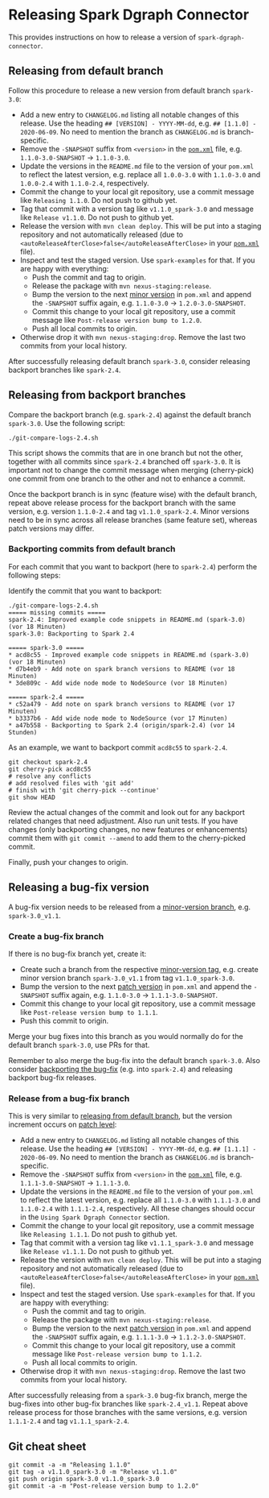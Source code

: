 # Releasing Spark Dgraph Connector

This provides instructions on how to release a version of `spark-dgraph-connector`.

## Releasing from default branch

Follow this procedure to release a new version from default branch `spark-3.0`:

- Add a new entry to `CHANGELOG.md` listing all notable changes of this release. Use the heading `## [VERSION] - YYYY-MM-dd`, e.g. `## [1.1.0] - 2020-06-09`. No need to mention the branch as `CHANGELOG.md` is branch-specific.
- Remove the `-SNAPSHOT` suffix from `<version>` in the [`pom.xml`](pom.xml) file, e.g. `1.1.0-3.0-SNAPSHOT` → `1.1.0-3.0`.
- Update the versions in the `README.md` file to the version of your `pom.xml` to reflect the latest version, e.g. replace all `1.0.0-3.0` with `1.1.0-3.0` and `1.0.0-2.4` with `1.1.0-2.4`, respectively.
- Commit the change to your local git repository, use a commit message like `Releasing 1.1.0`. Do not push to github yet.
- Tag that commit with a version tag like `v1.1.0_spark-3.0` and message like `Release v1.1.0`. Do not push to github yet.
- Release the version with `mvn clean deploy`. This will be put into a staging repository and not automatically released (due to `<autoReleaseAfterClose>false</autoReleaseAfterClose>` in your [`pom.xml`](pom.xml) file).
- Inspect and test the staged version. Use `spark-examples` for that. If you are happy with everything:
  - Push the commit and tag to origin.
  - Release the package with `mvn nexus-staging:release`.
  - Bump the version to the next [minor version](https://semver.org/) in `pom.xml` and append the `-SNAPSHOT` suffix again, e.g. `1.1.0-3.0` → `1.2.0-3.0-SNAPSHOT`.
  - Commit this change to your local git repository, use a commit message like `Post-release version bump to 1.2.0`.
  - Push all local commits to origin.
- Otherwise drop it with `mvn nexus-staging:drop`. Remove the last two commits from your local history.

After successfully releasing default branch `spark-3.0`, consider releasing backport branches like `spark-2.4`.

## Releasing from backport branches

Compare the backport branch (e.g. `spark-2.4`) against the default branch `spark-3.0`. Use the following script:

    ./git-compare-logs-2.4.sh

This script shows the commits that are in one branch but not the other, together with all commits
since `spark-2.4` branched off `spark-3.0`. It is important not to change the commit message when
merging (cherry-pick) one commit from one branch to the other and not to enhance a commit.

Once the backport branch is in sync (feature wise) with the default branch, repeat above release process
for the backport branch with the same version, e.g. version `1.1.0-2.4` and tag `v1.1.0_spark-2.4`.
Minor versions need to be in sync across all release branches (same feature set), whereas patch versions may differ.

### Backporting commits from default branch

For each commit that you want to backport (here to `spark-2.4`) perform the following steps:

Identify the commit that you want to backport:

    ./git-compare-logs-2.4.sh
    ===== missing commits =====
    spark-2.4: Improved example code snippets in README.md (spark-3.0) (vor 18 Minuten)
    spark-3.0: Backporting to Spark 2.4

    ===== spark-3.0 =====
    * acd8c55 - Improved example code snippets in README.md (spark-3.0) (vor 18 Minuten)
    * d7b4eb9 - Add note on spark branch versions to README (vor 18 Minuten)
    * 3de809c - Add wide node mode to NodeSource (vor 18 Minuten)

    ===== spark-2.4 =====
    * c52a479 - Add note on spark branch versions to README (vor 17 Minuten)
    * b3337b6 - Add wide node mode to NodeSource (vor 17 Minuten)
    * a47b558 - Backporting to Spark 2.4 (origin/spark-2.4) (vor 14 Stunden)

As an example, we want to backport commit `acd8c55` to `spark-2.4`.

    git checkout spark-2.4
    git cherry-pick acd8c55
    # resolve any conflicts
    # add resolved files with 'git add'
    # finish with 'git cherry-pick --continue'
    git show HEAD

Review the actual changes of the commit and look out for any backport related changes that need adjustment.
Also run unit tests. If you have changes (only backporting changes, no new features or enhancements) commit
them with `git commit --amend` to add them to the cherry-picked commit.

Finally, push your changes to origin.

## Releasing a bug-fix version

A bug-fix version needs to be released from a [minor-version branch](https://semver.org/), e.g. `spark-3.0_v1.1`.

### Create a bug-fix branch

If there is no bug-fix branch yet, create it:

- Create such a branch from the respective [minor-version tag](https://semver.org/), e.g. create minor version branch `spark-3.0_v1.1` from tag `v1.1.0_spark-3.0`.
- Bump the version to the next [patch version](https://semver.org/) in `pom.xml` and append the `-SNAPSHOT` suffix again, e.g. `1.1.0-3.0` → `1.1.1-3.0-SNAPSHOT`.
- Commit this change to your local git repository, use a commit message like `Post-release version bump to 1.1.1`.
- Push this commit to origin.

Merge your bug fixes into this branch as you would normally do for the default branch `spark-3.0`, use PRs for that.

Remember to also merge the bug-fix into the default branch `spark-3.0`. Also consider [backporting the bug-fix](#backporting-commits-from-default-branch)
(e.g. into `spark-2.4`) and releasing backport bug-fix releases.

### Release from a bug-fix branch

This is very similar to [releasing from default branch](#releasing-from-default-branch),
but the version increment occurs on [patch level](https://semver.org/):

- Add a new entry to `CHANGELOG.md` listing all notable changes of this release. Use the heading `## [VERSION] - YYYY-MM-dd`, e.g. `## [1.1.1] - 2020-06-09`. No need to mention the branch as `CHANGELOG.md` is branch-specific.
- Remove the `-SNAPSHOT` suffix from `<version>` in the [`pom.xml`](pom.xml) file, e.g. `1.1.1-3.0-SNAPSHOT` → `1.1.1-3.0`.
- Update the versions in the `README.md` file to the version of your `pom.xml` to reflect the latest version, e.g. replace all `1.1.0-3.0` with `1.1.1-3.0` and `1.1.0-2.4` with `1.1.1-2.4`, respectively.
  All these changes should occur in the `Using Spark Dgraph Connector` section.
- Commit the change to your local git repository, use a commit message like `Releasing 1.1.1`. Do not push to github yet.
- Tag that commit with a version tag like `v1.1.1_spark-3.0` and message like `Release v1.1.1`. Do not push to github yet.
- Release the version with `mvn clean deploy`. This will be put into a staging repository and not automatically released (due to `<autoReleaseAfterClose>false</autoReleaseAfterClose>` in your [`pom.xml`](pom.xml) file).
- Inspect and test the staged version. Use `spark-examples` for that. If you are happy with everything:
  - Push the commit and tag to origin.
  - Release the package with `mvn nexus-staging:release`.
  - Bump the version to the next [patch version](https://semver.org/) in `pom.xml` and append the `-SNAPSHOT` suffix again, e.g. `1.1.1-3.0` → `1.1.2-3.0-SNAPSHOT`.
  - Commit this change to your local git repository, use a commit message like `Post-release version bump to 1.1.2`.
  - Push all local commits to origin.
- Otherwise drop it with `mvn nexus-staging:drop`. Remove the last two commits from your local history.

After successfully releasing from a `spark-3.0` bug-fix branch, merge the bug-fixes into other bug-fix branches like `spark-2.4_v1.1`.
Repeat above release process for those branches with the same versions, e.g. version `1.1.1-2.4` and tag `v1.1.1_spark-2.4`.

## Git cheat sheet

    git commit -a -m "Releasing 1.1.0"
    git tag -a v1.1.0_spark-3.0 -m "Release v1.1.0"
    git push origin spark-3.0 v1.1.0_spark-3.0
    git commit -a -m "Post-release version bump to 1.2.0"
